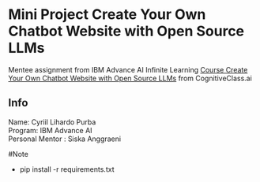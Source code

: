 # Mini Project Create Your Own Chatbot Website with Open Source LLMs
Mentee assignment from IBM Advance AI Infinite Learning
[Course Create Your Own Chatbot Website with Open Source LLMs](https://cognitiveclass.ai/courses/course-v1:IBMSkillsNetwork+GPXX04ESEN+v1) from CognitiveClass.ai

## Info
Name: Cyriil Lihardo Purba\
Program: IBM Advance AI\
Personal Mentor : Siska Anggraeni

#Note
- pip install -r requirements.txt

